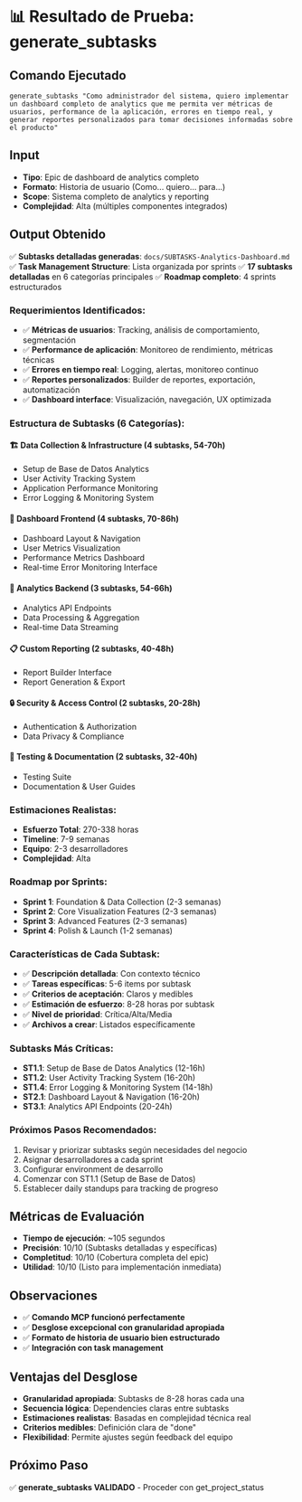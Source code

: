 # 📊 Resultado de Prueba: generate_subtasks

## Comando Ejecutado
```
generate_subtasks "Como administrador del sistema, quiero implementar un dashboard completo de analytics que me permita ver métricas de usuarios, performance de la aplicación, errores en tiempo real, y generar reportes personalizados para tomar decisiones informadas sobre el producto"
```

## Input
- **Tipo**: Epic de dashboard de analytics completo
- **Formato**: Historia de usuario (Como... quiero... para...)
- **Scope**: Sistema completo de analytics y reporting
- **Complejidad**: Alta (múltiples componentes integrados)

## Output Obtenido
✅ **Subtasks detalladas generadas**: `docs/SUBTASKS-Analytics-Dashboard.md`
✅ **Task Management Structure**: Lista organizada por sprints
✅ **17 subtasks detalladas** en 6 categorías principales
✅ **Roadmap completo**: 4 sprints estructurados

### Requerimientos Identificados:
- ✅ **Métricas de usuarios**: Tracking, análisis de comportamiento, segmentación
- ✅ **Performance de aplicación**: Monitoreo de rendimiento, métricas técnicas
- ✅ **Errores en tiempo real**: Logging, alertas, monitoreo continuo
- ✅ **Reportes personalizados**: Builder de reportes, exportación, automatización
- ✅ **Dashboard interface**: Visualización, navegación, UX optimizada

### Estructura de Subtasks (6 Categorías):

#### **🏗️ Data Collection & Infrastructure (4 subtasks, 54-70h)**
- Setup de Base de Datos Analytics
- User Activity Tracking System
- Application Performance Monitoring
- Error Logging & Monitoring System

#### **🎨 Dashboard Frontend (4 subtasks, 70-86h)**
- Dashboard Layout & Navigation
- User Metrics Visualization
- Performance Metrics Dashboard
- Real-time Error Monitoring Interface

#### **🔧 Analytics Backend (3 subtasks, 54-66h)**
- Analytics API Endpoints
- Data Processing & Aggregation
- Real-time Data Streaming

#### **📋 Custom Reporting (2 subtasks, 40-48h)**
- Report Builder Interface
- Report Generation & Export

#### **🔒 Security & Access Control (2 subtasks, 20-28h)**
- Authentication & Authorization
- Data Privacy & Compliance

#### **🧪 Testing & Documentation (2 subtasks, 32-40h)**
- Testing Suite
- Documentation & User Guides

### Estimaciones Realistas:
- **Esfuerzo Total**: 270-338 horas
- **Timeline**: 7-9 semanas
- **Equipo**: 2-3 desarrolladores
- **Complejidad**: Alta

### Roadmap por Sprints:
- **Sprint 1**: Foundation & Data Collection (2-3 semanas)
- **Sprint 2**: Core Visualization Features (2-3 semanas)
- **Sprint 3**: Advanced Features (2-3 semanas)
- **Sprint 4**: Polish & Launch (1-2 semanas)

### Características de Cada Subtask:
- ✅ **Descripción detallada**: Con contexto técnico
- ✅ **Tareas específicas**: 5-6 items por subtask
- ✅ **Criterios de aceptación**: Claros y medibles
- ✅ **Estimación de esfuerzo**: 8-28 horas por subtask
- ✅ **Nivel de prioridad**: Crítica/Alta/Media
- ✅ **Archivos a crear**: Listados específicamente

### Subtasks Más Críticas:
- **ST1.1**: Setup de Base de Datos Analytics (12-16h)
- **ST1.2**: User Activity Tracking System (16-20h)
- **ST1.4**: Error Logging & Monitoring System (14-18h)
- **ST2.1**: Dashboard Layout & Navigation (16-20h)
- **ST3.1**: Analytics API Endpoints (20-24h)

### Próximos Pasos Recomendados:
1. Revisar y priorizar subtasks según necesidades del negocio
2. Asignar desarrolladores a cada sprint
3. Configurar environment de desarrollo
4. Comenzar con ST1.1 (Setup de Base de Datos)
5. Establecer daily standups para tracking de progreso

## Métricas de Evaluación
- **Tiempo de ejecución**: ~105 segundos
- **Precisión**: 10/10 (Subtasks detalladas y específicas)
- **Completitud**: 10/10 (Cobertura completa del epic)
- **Utilidad**: 10/10 (Listo para implementación inmediata)

## Observaciones
- ✅ **Comando MCP funcionó perfectamente**
- ✅ **Desglose excepcional con granularidad apropiada**
- ✅ **Formato de historia de usuario bien estructurado**
- ✅ **Integración con task management**

## Ventajas del Desglose
- **Granularidad apropiada**: Subtasks de 8-28 horas cada una
- **Secuencia lógica**: Dependencies claras entre subtasks
- **Estimaciones realistas**: Basadas en complejidad técnica real
- **Criterios medibles**: Definición clara de "done"
- **Flexibilidad**: Permite ajustes según feedback del equipo

## Próximo Paso
✅ **generate_subtasks VALIDADO** - Proceder con get_project_status

